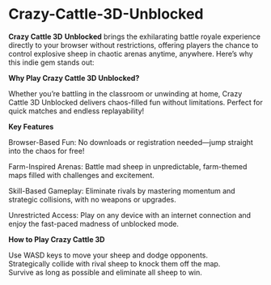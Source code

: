 # Crazy-Cattle-3D-Unblocked
<p><strong>Crazy Cattle 3D</strong> <strong>Unblocked</strong> brings the exhilarating battle royale experience directly to your browser without restrictions, offering players the chance to control explosive sheep in chaotic arenas anytime, anywhere. Here&rsquo;s why this indie gem stands out:</p>
<p><strong>Why Play Crazy Cattle 3D Unblocked?</strong></p>
<p>Whether you&rsquo;re battling in the classroom or unwinding at home, Crazy Cattle 3D Unblocked delivers chaos-filled fun without limitations. Perfect for quick matches and endless replayability!</p>
<p><strong>Key Features</strong></p>
<p>Browser-Based Fun: No downloads or registration needed&mdash;jump straight into the chaos for free!</p>
<p>Farm-Inspired Arenas: Battle mad sheep in unpredictable, farm-themed maps filled with challenges and excitement.</p>
<p>Skill-Based Gameplay: Eliminate rivals by mastering momentum and strategic collisions, with no weapons or upgrades.</p>
<p>Unrestricted Access: Play on any device with an internet connection and enjoy the fast-paced madness of unblocked mode.</p>
<p><strong>How to Play Crazy Cattle 3D</strong></p>
<p>Use WASD keys to move your sheep and dodge opponents.<br />Strategically collide with rival sheep to knock them off the map.<br />Survive as long as possible and eliminate all sheep to win.</p>

